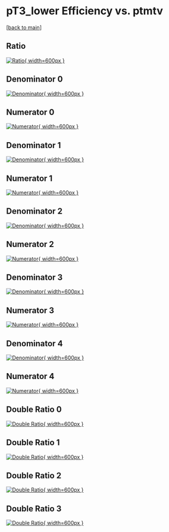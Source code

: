 # pT3_lower Efficiency vs. ptmtv

[[back to main](./)]



## Ratio

[![Ratio](../mtv/var/pT3_lower_xtr_11_0_eff_ptmtv.png){ width=600px }](../mtv/var/pT3_lower_xtr_11_0_eff_ptmtv.pdf)

## Denominator 0

[![Denominator](../mtv/den/pT3_lower_xtr_11_0_eff_ptmtv_den0.png){ width=600px }](../mtv/den/pT3_lower_xtr_11_0_eff_ptmtv_den0.pdf)

## Numerator 0

[![Numerator](../mtv/num/pT3_lower_xtr_11_0_eff_ptmtv_num0.png){ width=600px }](../mtv/num/pT3_lower_xtr_11_0_eff_ptmtv_num0.pdf)

## Denominator 1

[![Denominator](../mtv/den/pT3_lower_xtr_11_0_eff_ptmtv_den1.png){ width=600px }](../mtv/den/pT3_lower_xtr_11_0_eff_ptmtv_den1.pdf)

## Numerator 1

[![Numerator](../mtv/num/pT3_lower_xtr_11_0_eff_ptmtv_num1.png){ width=600px }](../mtv/num/pT3_lower_xtr_11_0_eff_ptmtv_num1.pdf)

## Denominator 2

[![Denominator](../mtv/den/pT3_lower_xtr_11_0_eff_ptmtv_den2.png){ width=600px }](../mtv/den/pT3_lower_xtr_11_0_eff_ptmtv_den2.pdf)

## Numerator 2

[![Numerator](../mtv/num/pT3_lower_xtr_11_0_eff_ptmtv_num2.png){ width=600px }](../mtv/num/pT3_lower_xtr_11_0_eff_ptmtv_num2.pdf)

## Denominator 3

[![Denominator](../mtv/den/pT3_lower_xtr_11_0_eff_ptmtv_den3.png){ width=600px }](../mtv/den/pT3_lower_xtr_11_0_eff_ptmtv_den3.pdf)

## Numerator 3

[![Numerator](../mtv/num/pT3_lower_xtr_11_0_eff_ptmtv_num3.png){ width=600px }](../mtv/num/pT3_lower_xtr_11_0_eff_ptmtv_num3.pdf)

## Denominator 4

[![Denominator](../mtv/den/pT3_lower_xtr_11_0_eff_ptmtv_den4.png){ width=600px }](../mtv/den/pT3_lower_xtr_11_0_eff_ptmtv_den4.pdf)

## Numerator 4

[![Numerator](../mtv/num/pT3_lower_xtr_11_0_eff_ptmtv_num4.png){ width=600px }](../mtv/num/pT3_lower_xtr_11_0_eff_ptmtv_num4.pdf)

## Double Ratio 0

[![Double Ratio](../mtv/ratio/pT3_lower_xtr_11_0_eff_ptmtv_ratio0.png){ width=600px }](../mtv/ratio/pT3_lower_xtr_11_0_eff_ptmtv_ratio0.pdf)

## Double Ratio 1

[![Double Ratio](../mtv/ratio/pT3_lower_xtr_11_0_eff_ptmtv_ratio1.png){ width=600px }](../mtv/ratio/pT3_lower_xtr_11_0_eff_ptmtv_ratio1.pdf)

## Double Ratio 2

[![Double Ratio](../mtv/ratio/pT3_lower_xtr_11_0_eff_ptmtv_ratio2.png){ width=600px }](../mtv/ratio/pT3_lower_xtr_11_0_eff_ptmtv_ratio2.pdf)

## Double Ratio 3

[![Double Ratio](../mtv/ratio/pT3_lower_xtr_11_0_eff_ptmtv_ratio3.png){ width=600px }](../mtv/ratio/pT3_lower_xtr_11_0_eff_ptmtv_ratio3.pdf)

